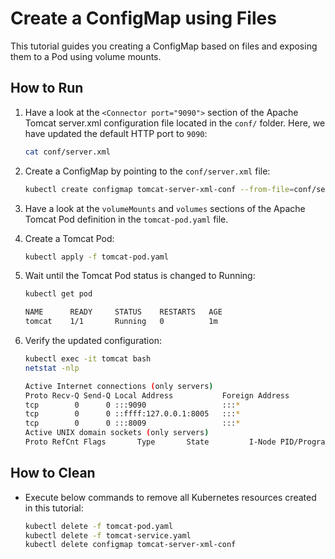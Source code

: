# Create a ConfigMap using Files

This tutorial guides you creating a ConfigMap based on files and exposing them to a Pod using volume mounts.

## How to Run

1. Have a look at the `<Connector port="9090">` section of the Apache Tomcat server.xml configuration file located in the `conf/` folder. Here, we have updated the default HTTP port to `9090`:

   ```bash
   cat conf/server.xml
   ```

2. Create a ConfigMap by pointing to the `conf/server.xml` file:

   ```bash
   kubectl create configmap tomcat-server-xml-conf --from-file=conf/server.xml 
   ```
3. Have a look at the `volumeMounts` and `volumes` sections of the Apache Tomcat Pod definition in the `tomcat-pod.yaml` file.

4. Create a Tomcat Pod:

   ```bash
   kubectl apply -f tomcat-pod.yaml
   ```

5. Wait until the Tomcat Pod status is changed to Running:

   ```bash
   kubectl get pod
   
   NAME      READY     STATUS    RESTARTS   AGE
   tomcat    1/1       Running   0          1m
   ```

6. Verify the updated configuration:

   ```bash
   kubectl exec -it tomcat bash
   netstat -nlp
   
   Active Internet connections (only servers)
   Proto Recv-Q Send-Q Local Address           Foreign Address         State       PID/Program name    
   tcp        0      0 :::9090                 :::*                    LISTEN      1/java
   tcp        0      0 ::ffff:127.0.0.1:8005   :::*                    LISTEN      1/java
   tcp        0      0 :::8009                 :::*                    LISTEN      1/java
   Active UNIX domain sockets (only servers)
   Proto RefCnt Flags       Type       State         I-Node PID/Program name    Path
   ```

## How to Clean

- Execute below commands to remove all Kubernetes resources created in this tutorial:
  
  ```bash
  kubectl delete -f tomcat-pod.yaml
  kubectl delete -f tomcat-service.yaml
  kubectl delete configmap tomcat-server-xml-conf
  ```